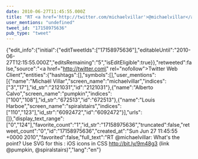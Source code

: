 ```yaml
---
date: 2010-06-27T11:45:55.000Z
title: "RT <a href='http://twitter.com/michaelvillar'>@michaelvillar</a>: What's the point? Use SVG for this : iOS icons in CSS http://bit.ly/9m48g3 (link <a href='http://twitter.com/pumpkin'>@pumpkin</a>, <a href='http://twitter.com/spiralstairs'>@spiralstairs</a>)″"
user_mentions: "undefined"
tweet_id: "17158975636"
pub_type: "tweet"
---
```

{"edit_info":{"initial":{"editTweetIds":["17158975636"],"editableUntil":"2010-06-27T12:15:55.000Z","editsRemaining":"5","isEditEligible":true}},"retweeted":false,"source":"<a href=\"http://twitter.com\" rel=\"nofollow\">Twitter Web Client</a>","entities":{"hashtags":[],"symbols":[],"user_mentions":[{"name":"Michaël Villar","screen_name":"michaelvillar","indices":["3","17"],"id_str":"2121031","id":"2121031"},{"name":"Alberto Calvo","screen_name":"pumpkin","indices":["100","108"],"id_str":"672513","id":"672513"},{"name":"Louis Harboe","screen_name":"spiralstairs","indices":["110","123"],"id_str":"6092472","id":"6092472"}],"urls":[]},"display_text_range":["0","124"],"favorite_count":"1","id_str":"17158975636","truncated":false,"retweet_count":"0","id":"17158975636","created_at":"Sun Jun 27 11:45:55 +0000 2010","favorited":false,"full_text":"RT @michaelvillar: What's the point? Use SVG for this : iOS icons in CSS http://bit.ly/9m48g3 (link @pumpkin, @spiralstairs)","lang":"en"}
